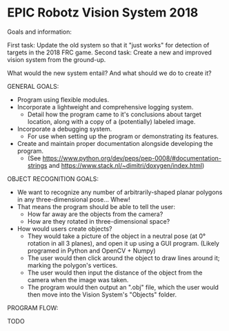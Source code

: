 # EPIC Robotz Vision System 2018
Goals and information:

First task: Update the old system so that it "just works" for detection of targets in the 2018 FRC game.
Second task: Create a new and improved vision system from the ground-up.

What would the new system entail? And what should we do to create it?

GENERAL GOALS:
 - Program using flexible modules.
 - Incorporate a lightweight and comprehensive logging system.
    - Detail how the program came to it's conclusions about target location, along with a copy of a (potentially) labeled image.
 - Incorporate a debugging system.
    - For use when setting up the program or demonstrating its features.
 - Create and maintain proper documentation alongside developing the program.
    - (See https://www.python.org/dev/peps/pep-0008/#documentation-strings and https://www.stack.nl/~dimitri/doxygen/index.html)

OBJECT RECOGNITION GOALS:
 - We want to recognize any number of arbitrarily-shaped planar polygons in any three-dimensional pose... Whew!
 - That means the program should be able to tell the user:
    - How far away are the objects from the camera?
    - How are they rotated in three-dimensional space?
 - How would users create objects?
    - They would take a picture of the object in a neutral pose (at 0° rotation in all 3 planes), and open it up using a GUI program. (Likely programed in Python and OpenCV + Numpy)
    - The user would then click around the object to draw lines around it; marking the polygon's vertices.
    - The user would then input the distance of the object from the camera when the image was taken.
    - The program would then output an ".obj" file, which the user would then move into the Vision System's "Objects" folder.

PROGRAM FLOW:

TODO